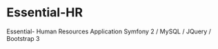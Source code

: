 Essential-HR
============

Essential- Human Resources Application Symfony 2 / MySQL / JQuery / Bootstrap 3
